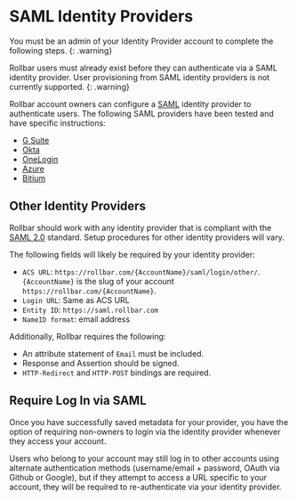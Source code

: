 # SAML Identity Providers

You must be an admin of your Identity Provider account to complete the following steps.
{: .warning}

Rollbar users must already exist before they can authenticate via a SAML identity provider. User provisioning from SAML identity providers is not currently supported.
{: .warning}

Rollbar account owners can configure a [SAML](https://en.wikipedia.org/wiki/Security_Assertion_Markup_Language) identity provider to authenticate users.  The following SAML providers have been tested and have specific instructions:

* [G Suite](https://support.google.com/a/answer/7623671)
* [Okta](/docs/okta/)
* [OneLogin](/docs/onelogin/)
* [Azure](https://docs.microsoft.com/en-us/azure/active-directory/active-directory-saas-rollbar-tutorial)
* [Bitium](https://support.bitium.com/administration/saml-rollbar/)

## Other Identity Providers

Rollbar should work with any identity provider that is compliant with the [SAML 2.0](https://en.wikipedia.org/wiki/Security_Assertion_Markup_Language) standard.  Setup procedures for other identity providers will vary.

The following fields will likely be required by your identity provider:

* `ACS URL`: `https://rollbar.com/{AccountName}/saml/login/other/`. `{AccountName}` is the slug of your account  `https://rollbar.com/{AccountName}`.
* `Login URL`: Same as ACS URL
* `Entity ID`: `https://saml.rollbar.com`
* `NameID format`: email address

Additionally, Rollbar requires the following:

* An attribute statement of `Email` must be included.
* Response and Assertion should be signed.
* `HTTP-Redirect` and `HTTP-POST` bindings are required. 

## Require Log In via SAML

Once you have successfully saved metadata for your provider, you have the option of requiring non-owners to login via the identity provider whenever they access your account.  

Users who belong to your account may still log in to other accounts using alternate authentication methods (username/email + password, OAuth via Github or Google), but if they attempt to access a URL specific to your account, they will be required to re-authenticate via your identity provider.
